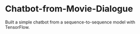 # Chatbot-from-Movie-Dialogue
Built a simple chatbot from a sequence-to-sequence model with TensorFlow.
